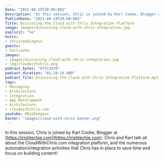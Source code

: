 ```yaml
---
Date: "2021-08-19T20:00:00Z"
Description: "In this session, Chris is joined by Karl Cooke, Blogger at https://irishtechie.com. Chris and Karl talk all about the CloudWithChris.com integration platform, and the numerous automation/integration activities that Chris has in place to save time and focus on building content!"
PublishDate: "2021-08-19T20:00:00Z"
Title: Discussing the Cloud with Chris Integration Platform
image: images/discussing-cloud-with-chris-integration.jpg
explicit: "no"
hosts:
- chrisreddington
guests:
- karlcooke
images:
- images/discussing-cloud-with-chris-integration.jpg
- img/cloudwithchris.png
podcast_bytes: "67513439"
podcast_duration: "01:10:18.000"
podcast_file: Discussing the Cloud with Chris Integration Platform.mp3
tags:
- Messaging
- Architecture
- Integration
- App Development
- Architecture
- cloudwithchris.com
youtube: dNjG8ohgavs
banner: "images/cloud-with-chris-banner.png"
---
```

In this session, Chris is joined by Karl Cooke, Blogger at [https://irishtechie.com](https://irishtechie.com). Chris and Karl talk all about the CloudWithChris.com integration platform, and the numerous automation/integration activities that Chris has in place to save time and focus on building content!
